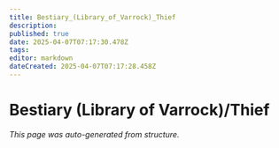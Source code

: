 ```yaml
---
title: Bestiary_(Library_of_Varrock)_Thief
description: 
published: true
date: 2025-04-07T07:17:30.478Z
tags: 
editor: markdown
dateCreated: 2025-04-07T07:17:28.458Z
---
```


# Bestiary (Library of Varrock)/Thief

*This page was auto-generated from structure.*